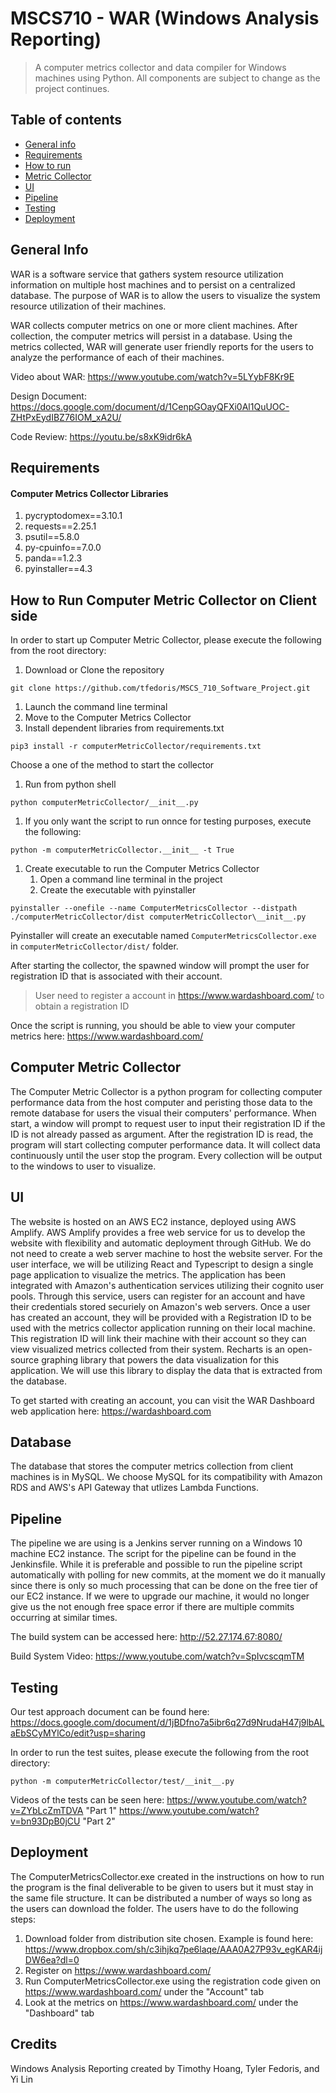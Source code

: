 # MSCS710 - WAR (Windows Analysis Reporting)
> A computer metrics collector and data compiler for Windows machines using Python.
> All components are subject to change as the project continues.

## Table of contents
* [General info](#general-info)
* [Requirements](#requirements)
* [How to run](#how-to-run)
* [Metric Collector](#metric-collector)
* [UI](#ui)
* [Pipeline](#pipeline)
* [Testing](#testing)
* [Deployment](#deployment)

## General Info
WAR is a software service that gathers system resource utilization information on multiple host machines and to persist on a centralized database. The purpose of WAR is to allow the users to visualize the system resource utilization of their machines.

WAR collects computer metrics on one or more client machines. After collection, the computer metrics will persist in a database. Using the metrics collected, WAR will generate user friendly reports for the users to analyze the performance of each of their machines. 

Video about WAR: 
https://www.youtube.com/watch?v=5LYybF8Kr9E

Design Document: 
https://docs.google.com/document/d/1CenpGOayQFXi0Al1QuUOC-ZHtPxEydIBZ76IOM_xA2U/

Code Review:
https://youtu.be/s8xK9idr6kA


## Requirements
#### Computer Metrics Collector Libraries
 1) pycryptodomex==3.10.1
 1) requests==2.25.1
 1) psutil==5.8.0
 1) py-cpuinfo==7.0.0
 1) panda==1.2.3
 1) pyinstaller==4.3

## How to Run Computer Metric Collector on Client side

In order to start up Computer Metric Collector, please execute the following from the root directory:
1) Download or Clone the repository
```
git clone https://github.com/tfedoris/MSCS_710_Software_Project.git
```
1) Launch the command line terminal
1) Move to the Computer Metrics Collector
1) Install dependent libraries from requirements.txt
```
pip3 install -r computerMetricCollector/requirements.txt
```

Choose a one of the method to start the collector
1) Run from python shell
```
python computerMetricCollector/__init__.py
```

1) If you only want the script to run onnce for testing purposes, execute the following:

```
python -m computerMetricCollector.__init__ -t True
```
1) Create executable to run the Computer Metrics Collector
    1) Open a command line terminal in the project
    1) Create the executable with pyinstaller
```
pyinstaller --onefile --name ComputerMetricsCollector --distpath ./computerMetricCollector/dist computerMetricCollector\__init__.py
```
Pyinstaller will create an executable named `ComputerMetricsCollector.exe` in `computerMetricCollector/dist/` folder.

After starting the collector, the spawned window will prompt the user for registration ID that is associated with their account.
> User need to register a account in https://www.wardashboard.com/ to obtain a registration ID

Once the script is running, you should be able to view your computer metrics here: https://www.wardashboard.com/

## Computer Metric Collector
The Computer Metric Collector is a python program for collecting computer performance data from the host computer and peristing those data to the remote database for users the visual their computers' performance.
When start, a window will prompt to request user to input their registration ID if the ID is not already passed as argument. 
After the registration ID is read, the program will start collecting computer performance data. 
It will collect data continuously until the user stop the program. 
Every collection will be output to the windows to user to visualize. 

## UI
The website is hosted on an AWS EC2 instance, deployed using AWS Amplify. AWS Amplify provides a free web service for us to develop the website with flexibility and automatic deployment through GitHub. We do not need to create a web server
machine to host the website server. For the user interface, we will be utilizing React and Typescript to design a single page application to visualize the metrics. The application has been integrated with Amazon's authentication services utilizing
their cognito user pools. Through this service, users can register for an account and have their credentials stored securiely on Amazon's web servers. Once a user has created an account, they will be provided with a Registration ID to be used with the 
metrics collector application running on their local machine. This registration ID will link their machine with their account so they can view visualized metrics collected from their system. Recharts is an open-source graphing library that powers the 
data visualization for this application. We will use this library to display the data that is extracted from the database.

To get started with creating an account, you can visit the WAR Dashboard web application here: https://wardashboard.com

## Database
The database that stores the computer metrics collection from client machines is in MySQL. We choose MySQL for its compatibility with Amazon RDS and AWS's API Gateway that utlizes Lambda Functions.

## Pipeline
The pipeline we are using is a Jenkins server running on a Windows 10 machine EC2 instance. The script for the pipeline can be found in the Jenkinsfile. While it is preferable and possible to run the pipeline script automatically with polling for new commits, at the moment we do it manually since there is only so much processing that can be done on the free tier of our EC2 instance. If we were to upgrade our machine, it would no longer give us the not enough free space error if there are multiple commits occurring at similar times.

The build system can be accessed here: http://52.27.174.67:8080/

Build System Video: https://www.youtube.com/watch?v=SpIvcscqmTM

## Testing
Our test approach document can be found here: https://docs.google.com/document/d/1jBDfno7a5ibr6q27d9NrudaH47j9lbALaEbSCyMYlCo/edit?usp=sharing

In order to run the test suites, please execute the following from the root directory:

```
python -m computerMetricCollector/test/__init__.py
```

Videos of the tests can be seen here:
https://www.youtube.com/watch?v=ZYbLcZmTDVA "Part 1"
https://www.youtube.com/watch?v=bn93DpB0jCU "Part 2"

## Deployment
The ComputerMetricsCollector.exe created in the instructions on how to run the program is the final deliverable to be given to users but it must stay in the same file structure.
It can be distributed a number of ways so long as the users can download the folder.
The users have to do the following steps:
 1) Download folder from distribution site chosen. Example is found here: https://www.dropbox.com/sh/c3ihjkq7pe6laqe/AAA0A27P93v_egKAR4ijDW6ea?dl=0
 2) Register on https://www.wardashboard.com/
 3) Run ComputerMetricsCollector.exe using the registration code given on https://www.wardashboard.com/ under the "Account" tab
 4) Look at the metrics on https://www.wardashboard.com/ under the "Dashboard" tab

## Credits
Windows Analysis Reporting created by Timothy Hoang, Tyler Fedoris, and Yi Lin
